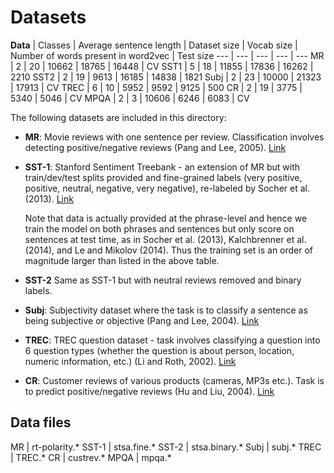 # Datasets

**Data** | Classes | Average sentence length | Dataset size | Vocab size | Number of words present in word2vec | Test size
--- | --- | --- | --- | ---
MR | 2 | 20 | 10662 | 18765 | 16448 | CV
SST1 | 5 | 18 | 11855 | 17836 | 16262 | 2210
SST2 | 2 | 19 | 9613 | 16185 | 14838 | 1821
Subj | 2 | 23 | 10000 | 21323 | 17913 | CV
TREC | 6 | 10 | 5952 | 9592 | 9125 | 500
CR | 2 | 19 | 3775 | 5340 | 5046 | CV
MPQA | 2 | 3 | 10606 | 6246 | 6083 | CV

The following datasets are included in this directory:
  * **MR**: Movie reviews with one sentence per review. Classification involves detecting positive/negative reviews (Pang and Lee, 2005). [Link](https://www.cs.cornell.edu/people/pabo/movie-review-data/)
  * **SST-1**: Stanford Sentiment Treebank - an extension of MR but with train/dev/test splits provided and fine-grained labels (very positive, positive, neutral, negative, very negative), re-labeled by Socher et al. (2013). [Link](http://nlp.stanford.edu/sentiment/)

    Note that data is actually provided at the phrase-level and hence we train the model on both phrases and sentences but only score on sentences at test time, as in Socher et al. (2013), Kalchbrenner et al. (2014), and Le and Mikolov (2014). Thus the training set is an order of magnitude larger than listed in the above table.
  * **SST-2** Same as SST-1 but with neutral reviews removed and binary labels.
  * **Subj**: Subjectivity dataset where the task is to classify a sentence as being subjective or objective (Pang and Lee, 2004). [Link](http://cogcomp.cs.illinois.edu/Data/QA/QC/)
  * **TREC**: TREC question dataset - task involves classifying a question into 6 question types (whether the question is about person, location, numeric information, etc.) (Li and Roth, 2002). [Link](http://www.cs.uic.edu/⇠liub/FBS/sentiment-analysis.html)
  * **CR**: Customer reviews of various products (cameras, MP3s etc.). Task is to predict positive/negative reviews (Hu and Liu, 2004). [Link](http://www.cs.pitt.edu/mpqa/)

## Data files

MR | rt-polarity.\*
SST-1 | stsa.fine.\*
SST-2 | stsa.binary.\*
Subj | subj.\*
TREC | TREC.\*
CR | custrev.\*
MPQA | mpqa.\*
